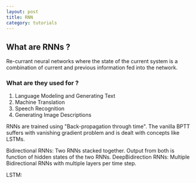 ```yaml
---
layout: post
title: RNN
category: tutorials
---
```

## What are RNNs ?
Re-currant neural networks where the state of the current system is a combination of current and previous information fed into the network.

### What are they used for ?
1. Language Modeling and Generating Text
2. Machine Translation
3. Speech Recognition
4. Generating Image Descriptions


RNNs are trained using "Back-propagation through time". The vanilla BPTT suffers with vanishing gradient problem and is dealt with concepts like LSTMs.

Bidirectional RNNs:
Two RNNs stacked together. Output from both is function of hidden states of the two RNNs.
DeepBidirection RNNs:
Multiple Bidirectional RNNs with multiple layers per time step.

LSTM:
